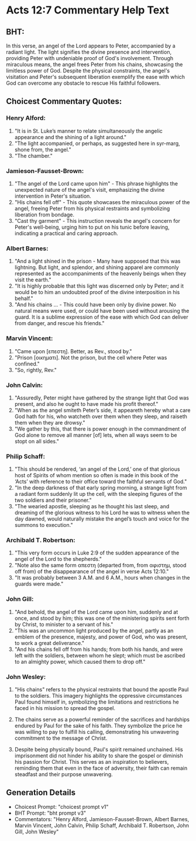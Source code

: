 # Acts 12:7 Commentary Help Text

## BHT:
In this verse, an angel of the Lord appears to Peter, accompanied by a radiant light. The light signifies the divine presence and intervention, providing Peter with undeniable proof of God's involvement. Through miraculous means, the angel frees Peter from his chains, showcasing the limitless power of God. Despite the physical constraints, the angel's visitation and Peter's subsequent liberation exemplify the ease with which God can overcome any obstacle to rescue His faithful followers.

## Choicest Commentary Quotes:
### Henry Alford:
1. "It is in St. Luke’s manner to relate simultaneously the angelic appearance and the shining of a light around." 
2. "The light accompanied, or perhaps, as suggested here in syr-marg, shone from, the angel." 
3. "The chamber."

### Jamieson-Fausset-Brown:
1. "The angel of the Lord came upon him" - This phrase highlights the unexpected nature of the angel's visit, emphasizing the divine intervention in Peter's situation.
2. "His chains fell off" - This quote showcases the miraculous power of the angel, freeing Peter from his physical restraints and symbolizing liberation from bondage.
3. "Cast thy garment" - This instruction reveals the angel's concern for Peter's well-being, urging him to put on his tunic before leaving, indicating a practical and caring approach.

### Albert Barnes:
1. "And a light shined in the prison - Many have supposed that this was lightning. But light, and splendor, and shining apparel are commonly represented as the accompaniments of the heavenly beings when they visit the earth."
2. "It is highly probable that this light was discerned only by Peter; and it would be to him an undoubted proof of the divine interposition in his behalf."
3. "And his chains ... - This could have been only by divine power. No natural means were used, or could have been used without arousing the guard. It is a sublime expression of the ease with which God can deliver from danger, and rescue his friends."

### Marvin Vincent:
1. "Came upon [επεστη]. Better, as Rev., stood by." 
2. "Prison [οικηματι]. Not the prison, but the cell where Peter was confined." 
3. "So, rightly, Rev."

### John Calvin:
1. "Assuredly, Peter might have gathered by the strange light that God was present, and also he ought to have made his profit thereof."
2. "When as the angel smiteth Peter’s side, it appeareth hereby what a care God hath for his, who watcheth over them when they sleep, and raiseth them when they are drowsy."
3. "We gather by this, that there is power enough in the commandment of God alone to remove all manner [of] lets, when all ways seem to be stopt on all sides."

### Philip Schaff:
1. "This should be rendered, ‘an angel of the Lord,’ one of that glorious host of Spirits of whom mention so often is made in this book of the ‘Acts’ with reference to their office toward the faithful servants of God."
2. "In the deep darkness of that early spring morning, a strange light from a radiant form suddenly lit up the cell, with the sleeping figures of the two soldiers and their prisoner."
3. "The wearied apostle, sleeping as he thought his last sleep, and dreaming of the glorious witness to his Lord he was to witness when the day dawned, would naturally mistake the angel’s touch and voice for the summons to execution."

### Archibald T. Robertson:
1. "This very form occurs in Luke 2:9 of the sudden appearance of the angel of the Lord to the shepherds."
2. "Note also the same form απεστη (departed from, from αφιστημ, stood off from) of the disappearance of the angel in verse Acts 12:10."
3. "It was probably between 3 A.M. and 6 A.M., hours when changes in the guards were made."

### John Gill:
1. "And behold, the angel of the Lord came upon him, suddenly and at once, and stood by him; this was one of the ministering spirits sent forth by Christ, to minister to a servant of his."
2. "This was an uncommon light produced by the angel, partly as an emblem of the presence, majesty, and power of God, who was present, to work a great deliverance."
3. "And his chains fell off from his hands; from both his hands, and were left with the soldiers, between whom he slept; which must be ascribed to an almighty power, which caused them to drop off."

### John Wesley:
1. "His chains" refers to the physical restraints that bound the apostle Paul to the soldiers. This imagery highlights the oppressive circumstances Paul found himself in, symbolizing the limitations and restrictions he faced in his mission to spread the gospel.

2. The chains serve as a powerful reminder of the sacrifices and hardships endured by Paul for the sake of his faith. They symbolize the price he was willing to pay to fulfill his calling, demonstrating his unwavering commitment to the message of Christ.

3. Despite being physically bound, Paul's spirit remained unchained. His imprisonment did not hinder his ability to share the gospel or diminish his passion for Christ. This serves as an inspiration to believers, reminding them that even in the face of adversity, their faith can remain steadfast and their purpose unwavering.


## Generation Details
- Choicest Prompt: "choicest prompt v1"
- BHT Prompt: "bht prompt v3"
- Commentators: "Henry Alford, Jamieson-Fausset-Brown, Albert Barnes, Marvin Vincent, John Calvin, Philip Schaff, Archibald T. Robertson, John Gill, John Wesley"
